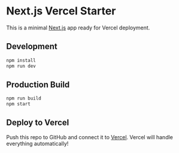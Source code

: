 # Next.js Vercel Starter

This is a minimal [Next.js](https://nextjs.org/) app ready for Vercel deployment.

## Development

```bash
npm install
npm run dev
```

## Production Build

```bash
npm run build
npm start
```

## Deploy to Vercel

Push this repo to GitHub and connect it to [Vercel](https://vercel.com). Vercel will handle everything automatically!